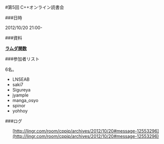 #第5回 C++オンライン読書会

###日時

2012/10/20 21:00-



###資料

<b>[ラムダ関数](https://sites.google.com/site/boostjp/cppnow/2012#lambda)</b>


###参加者リスト

6名。

- LNSEAB
- saki7
- Sigureya
- jyample
- manga_osyo
- spinor
- yohhoy


###ログ

<ul/>

[http://lingr.com/room/cppjp/archives/2012/10/20#message-12553296](http://lingr.com/room/cppjp/archives/2012/10/20#message-12553296)

